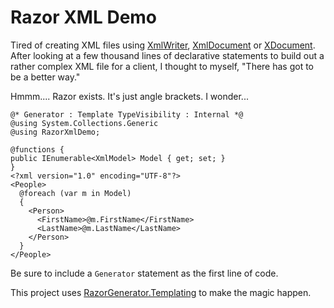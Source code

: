 Razor XML Demo
==============

Tired of creating XML files using [XmlWriter](http://msdn.microsoft.com/en-us/library/system.xml.xmlwriter.aspx),
[XmlDocument](http://msdn.microsoft.com/en-us/library/system.xml.xmldocument.aspx) or 
[XDocument](http://msdn.microsoft.com/en-us/library/system.xml.linq.xdocument.aspx). After looking at a few thousand lines
of declarative statements to build out a rather complex XML file for a client, I thought to myself, "There has
got to be a better way."

Hmmm.... Razor exists. It's just angle brackets. I wonder...

    @* Generator : Template TypeVisibility : Internal *@
    @using System.Collections.Generic
    @using RazorXmlDemo;

    @functions {
    public IEnumerable<XmlModel> Model { get; set; }
    }
    <?xml version="1.0" encoding="UTF-8"?>
    <People>
      @foreach (var m in Model)
      {
        <Person>
          <FirstName>@m.FirstName</FirstName>
          <LastName>@m.LastName</LastName>
        </Person>
      }    
    </People>

Be sure to include a `Generator` statement as the first line of code.

This project uses [RazorGenerator.Templating](http://www.nuget.org/packages/RazorGenerator.Templating/) to make the
magic happen.

